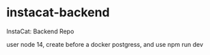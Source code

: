 # instacat-backend
InstaCat: Backend Repo 

user node 14, create before a docker postgress, and use npm run dev